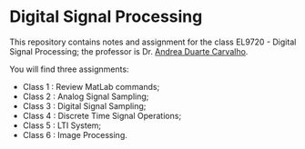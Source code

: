 # Digital Signal Processing

This repository contains notes and assignment for the class EL9720 - Digital Signal Processing; the professor is Dr. [Andrea Duarte Carvalho](http://lattes.cnpq.br/1177804256643688).

You will find three assignments:

 * Class 1 : Review MatLab commands;
 * Class 2 : Analog Signal Sampling;
 * Class 3 : Digital Signal Sampling;
 * Class 4 : Discrete Time Signal Operations;
 * Class 5 : LTI System;
 * Class 6 : Image Processing.